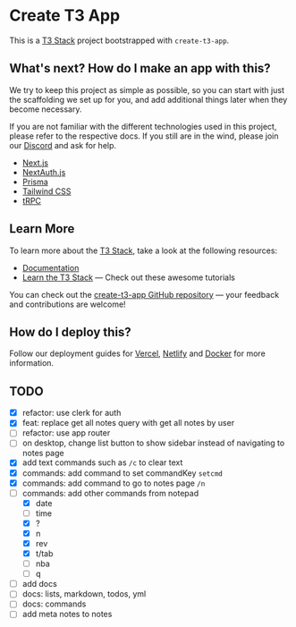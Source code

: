 # Create T3 App

This is a [T3 Stack](https://create.t3.gg/) project bootstrapped with `create-t3-app`.

## What's next? How do I make an app with this?

We try to keep this project as simple as possible, so you can start with just the scaffolding we set up for you, and add additional things later when they become necessary.

If you are not familiar with the different technologies used in this project, please refer to the respective docs. If you still are in the wind, please join our [Discord](https://t3.gg/discord) and ask for help.

- [Next.js](https://nextjs.org)
- [NextAuth.js](https://next-auth.js.org)
- [Prisma](https://prisma.io)
- [Tailwind CSS](https://tailwindcss.com)
- [tRPC](https://trpc.io)

## Learn More

To learn more about the [T3 Stack](https://create.t3.gg/), take a look at the following resources:

- [Documentation](https://create.t3.gg/)
- [Learn the T3 Stack](https://create.t3.gg/en/faq#what-learning-resources-are-currently-available) — Check out these awesome tutorials

You can check out the [create-t3-app GitHub repository](https://github.com/t3-oss/create-t3-app) — your feedback and contributions are welcome!

## How do I deploy this?

Follow our deployment guides for [Vercel](https://create.t3.gg/en/deployment/vercel), [Netlify](https://create.t3.gg/en/deployment/netlify) and [Docker](https://create.t3.gg/en/deployment/docker) for more information.

## TODO

- [x] refactor: use clerk for auth
- [x] feat: replace get all notes query with get all notes by user
- [ ] refactor: use app router
- [ ] on desktop, change list button to show sidebar instead of navigating to notes page
- [x] add text commands such as `/c` to clear text
- [x] commands: add command to set commandKey `setcmd`
- [x] commands: add command to go to notes page `/n`
- [ ] commands: add other commands from notepad
  - [x] date
  - [ ] time
  - [x] ?
  - [x] n
  - [x] rev
  - [x] t/tab
  - [ ] nba
  - [ ] q
- [ ] add docs
- [ ] docs: lists, markdown, todos, yml
- [ ] docs: commands
- [ ] add meta notes to notes
